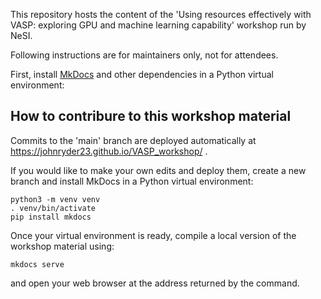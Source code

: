 This repository hosts the content of the 'Using resources effectively with VASP: exploring GPU and machine learning capability' workshop run by NeSI.

Following instructions are for maintainers only, not for attendees.

First, install [MkDocs](https://www.mkdocs.org/) and other dependencies in a Python virtual environment:

## How to contribure to this workshop material

Commits to the 'main' branch are deployed automatically at https://johnryder23.github.io/VASP_workshop/ .

If you would like to make your own edits and deploy them, create a new branch and install MkDocs in a Python virtual environment:
```
python3 -m venv venv
. venv/bin/activate
pip install mkdocs
```

Once your virtual environment is ready, compile a local version of the workshop material using:

```
mkdocs serve
```

and open your web browser at the address returned by the command.

